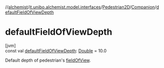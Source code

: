 //[alchemist](../../../../index.md)/[it.unibo.alchemist.model.interfaces](../../index.md)/[Pedestrian2D](../index.md)/[Companion](index.md)/[defaultFieldOfViewDepth](default-field-of-view-depth.md)

# defaultFieldOfViewDepth

[jvm]\
const val [defaultFieldOfViewDepth](default-field-of-view-depth.md): [Double](https://kotlinlang.org/api/latest/jvm/stdlib/kotlin/-double/index.html) = 10.0

Default depth of pedestrian's [fieldOfView](../field-of-view.md).
